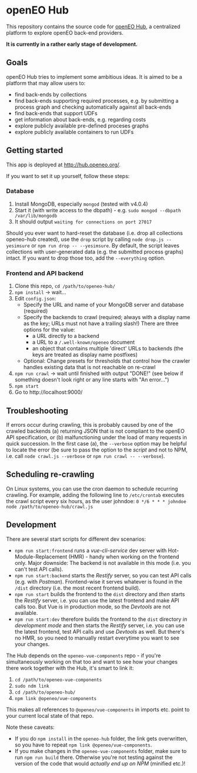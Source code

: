 # openEO Hub
This repository contains the source code for [openEO Hub](http://hub.openeo.org), a centralized platform to explore openEO back-end providers.

**It is currently in a rather early stage of development.**

## Goals
openEO Hub tries to implement some ambitious ideas. It is aimed to be a platform that may allow users to:

* find back-ends by collections
* find back-ends supporting required processes, e.g. by submitting a process graph and checking automatically against all back-ends
* find back-ends that support UDFs
* get information about back-ends, e.g. regarding costs
* explore publicly available pre-defined proceses graphs
* explore publicly available containers to run UDFs

## Getting started
This app is deployed at http://hub.openeo.org/.

If you want to set it up yourself, follow these steps:

### Database
1. Install MongoDB, especially `mongod` (tested with v4.0.4)
2. Start it (with write access to the dbpath) - e.g. `sudo mongod --dbpath /var/lib/mongodb`
3. It should output `waiting for connections on port 27017`

Should you ever want to hard-reset the database (i.e. drop all collections openeo-hub created), use the `drop` script by calling `node drop.js --yesimsure` or `npm run drop -- --yesimsure`. By default, the script leaves collections with user-generated data (e.g. the submitted process graphs) intact. If you want to drop those too, add the `--everything` option.

### Frontend and API backend
1. Clone this repo, `cd /path/to/openeo-hub/`
2. `npm install` -> wait...
3. Edit `config.json`:
   - Specify the URL and name of your MongoDB server and database (required)
   - Specify the backends to crawl (required; always with a display name as the key; URLs must not have a trailing slash!) There are three options for the value:
     - a URL directly to a backend
     - a URL to a `/.well-known/openeo` document
     - an object that contains multiple 'direct' URLs to backends (the keys are treated as display name postfixes)
   - Optional: Change presets for thresholds that control how the crawler handles existing data that is not reachable on re-crawl
4. `npm run crawl` -> wait until finished with output "DONE!" (see below if something doesn't look right or any line starts with "An error...")
5. `npm start`
6. Go to http://localhost:9000/

## Troubleshooting
If errors occur during crawling, this is probably caused by one of the crawled backends (a) returning JSON that is not compliant to the openEO API specification, or (b) malfunctioning under the load of many requests in quick succession. In the first case (a), the `--verbose` option may be helpful to locate the error (be sure to pass the option to the *script* and not to NPM, i.e. call `node crawl.js --verbose` or `npm run crawl -- --verbose`).

## Scheduling re-crawling
On Linux systems, you can use the cron daemon to schedule recurring crawling. For example, adding the following line to `/etc/crontab` executes the crawl script every six hours, as the user johndoe: `0 */6 * * * johndoe node /path/to/openeo-hub/crawl.js`

## Development
There are several start scripts for different dev scenarios:
- `npm run start:frontend` runs a *vue-cli-service* dev server with Hot-Module-Replacement (HMR) - handy when working on the frontend only. Major downside: The backend is not available in this mode (i.e. you can't test API calls).
- `npm run start:backend` starts the *Restify* server, so you can test API calls (e.g. with *Postman*). Frontend-wise it serves whatever is found in the `/dist` directory (i.e. the most recent frontend build).
- `npm run start` builds the frontend to the `dist` directory and *then* starts the *Restify* server, i.e. you can use the latest frontend and make API calls too. But Vue is in production mode, so the *Devtools* are not available.
- `npm run start:dev` therefore builds the frontend to the `dist` directory *in development mode* and then starts the *Restify* server, i.e. you can use the latest frontend, test API calls and use *Devtools* as well. But there's no HMR, so you need to manually restart everytime you want to see your changes.

The Hub depends on the `openeo-vue-components` repo - if you're simultaneously working on that too and want to see how your changes there work together with the Hub, it's smart to link it:
1. `cd /path/to/openeo-vue-components`
2. `sudo ndm link`
3. `cd /path/to/openeo-hub/`
4. `npm link @openeo/vue-components`

This makes all references to `@openeo/vue-components` in imports etc. point to your current local state of that repo.

Note these caveats:
- If you do `npm install` in the `openeo-hub` folder, the link gets overwritten, so you have to repeat `npm link @openeo/vue-components`.
- If you make changes in the `openeo-vue-components` folder, make sure to run `npm run build` there. Otherwise you're not testing against the version of the code that would *actually end up on NPM* (minified etc.)!
